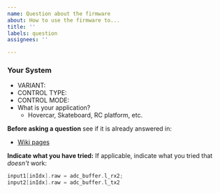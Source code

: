 ```yaml
---
name: Question about the firmware
about: How to use the firmware to...
title: ''
labels: question
assignees: ''

---
```


### Your System
- VARIANT:
- CONTROL TYPE:
- CONTROL MODE:
- What is your application?
    - Hovercar, Skateboard, RC platform, etc.

**Before asking a question** see if it is already answered in:
* [Wiki pages](https://github.com/EmanuelFeru/hoverboard-firmware-hack-FOC/wiki)

**Indicate what you have tried:**
If applicable, indicate what you tried that _doesn't_ work:

```c
input1[inIdx].raw = adc_buffer.l_rx2;
input2[inIdx].raw = adc_buffer.l_tx2
```
